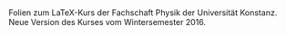 ###
Folien zum LaTeX-Kurs der Fachschaft Physik der Universität Konstanz.
Neue Version des Kurses vom Wintersemester 2016.